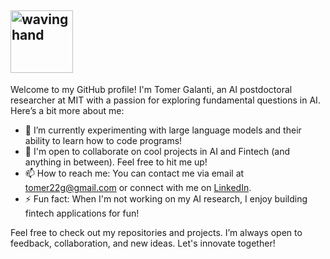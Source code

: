 ## <img src="https://media.tenor.com/W8DLm-mqJ8oAAAAi/cute.gif" alt="waving hand" width="100px">



Welcome to my GitHub profile! I'm Tomer Galanti, an AI postdoctoral researcher at MIT with a passion for exploring fundamental questions in AI. Here’s a bit more about me:

- 🌱 I’m currently experimenting with large language models and their ability to learn how to code programs!
- 👯 I'm open to collaborate on cool projects in AI and Fintech (and anything in between). Feel free to hit me up!
- 📫 How to reach me: You can contact me via email at tomer22g@gmail.com or connect with me on [LinkedIn](https://www.linkedin.com/in/tomer-galanti).
- ⚡ Fun fact: When I'm not working on my AI research, I enjoy building fintech applications for fun!

Feel free to check out my repositories and projects. I’m always open to feedback, collaboration, and new ideas. Let's innovate together!
